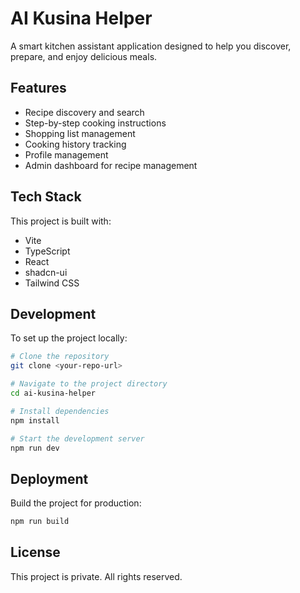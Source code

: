 
# AI Kusina Helper

A smart kitchen assistant application designed to help you discover, prepare, and enjoy delicious meals.

## Features

- Recipe discovery and search
- Step-by-step cooking instructions
- Shopping list management
- Cooking history tracking
- Profile management
- Admin dashboard for recipe management

## Tech Stack

This project is built with:

- Vite
- TypeScript
- React
- shadcn-ui
- Tailwind CSS

## Development

To set up the project locally:

```sh
# Clone the repository
git clone <your-repo-url>

# Navigate to the project directory
cd ai-kusina-helper

# Install dependencies
npm install

# Start the development server
npm run dev
```

## Deployment

Build the project for production:

```sh
npm run build
```

## License

This project is private. All rights reserved.
